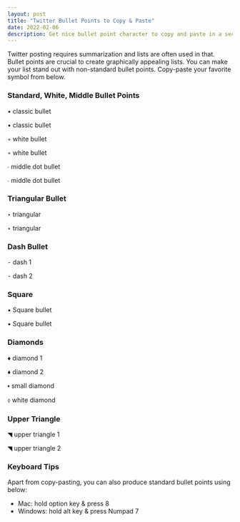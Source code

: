 ```yaml
---
layout: post
title: "Twitter Bullet Points to Copy & Paste"
date: 2022-02-06
description: Get nice bullet point character to copy and paste in a second.
---
```


Twitter posting requires summarization and lists are often used in that. 
Bullet points are crucial to create graphically appealing lists.
You can make your list stand out with non-standard bullet points. Copy-paste your favorite symbol from below.


### Standard, White, Middle Bullet Points

• classic bullet

• classic bullet

◦ white bullet

◦ white bullet

∙ middle dot bullet

∙ middle dot bullet


### Triangular Bullet
‣ triangular

‣ triangular


### Dash Bullet
⁃ dash 1

⁃ dash 2



### Square

▪ Square bullet

▪ Square bullet


### Diamonds

♦ diamond 1

♦ diamond 2

⬩ small diamond 

⬨ white diamond


### Upper Triangle 

◥ upper triangle 1

◥ upper triangle 2


### Keyboard Tips

Apart from copy-pasting, you can also produce standard bullet points using below:
- Mac: hold option key & press 8
- Windows: hold alt key & press Numpad 7

